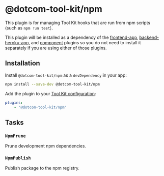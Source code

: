 # @dotcom-tool-kit/npm

This plugin is for managing Tool Kit hooks that are run from npm scripts (such as `npm run test`).

This plugin will be installed as a dependency of the [frontend-app](https://github.com/Financial-Times/dotcom-tool-kit/tree/main/plugins/frontend-app), [backend-heroku-app](https://github.com/Financial-Times/dotcom-tool-kit/tree/main/plugins/backend-heroku-app), and [component](https://github.com/Financial-Times/dotcom-tool-kit/tree/main/plugins/component) plugins so you do not need to install it separately if you are using either of those plugins.

## Installation

Install `@dotcom-tool-kit/npm` as a `devDependency` in your app:

```sh
npm install --save-dev @dotcom-tool-kit/npm
```

Add the plugin to your [Tool Kit configuration](https://github.com/financial-times/dotcom-tool-kit/blob/main/readme.md#configuration):

```yaml
plugins:
	- '@dotcom-tool-kit/npm'
```

<!-- begin autogenerated docs -->
## Tasks

### `NpmPrune`

Prune development npm dependencies.

### `NpmPublish`

Publish package to the npm registry.
<!-- end autogenerated docs -->
